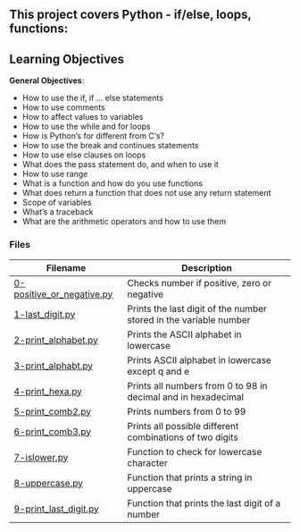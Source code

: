 ## This project covers Python - if/else, loops, functions: 
     
## Learning Objectives
 
**General Objectives**:
- How to use the if, if ... else statements
- How to use comments
- How to affect values to variables
- How to use the while and for loops
- How is Python’s for different from C‘s?
- How to use the break and continues statements
- How to use else clauses on loops
- What does the pass statement do, and when to use it
- How to use range
- What is a function and how do you use functions
- What does return a function that does not use any return statement
- Scope of variables
- What’s a traceback
- What are the arithmetic operators and how to use them

### Files

| Filename  | Description |
| ------------- | ------------- |
|[0-positive_or_negative.py](https://github.com/bjeptum/alx-higher_level_programming/blob/master/0x01-python-if_else_loops_functions/0-positive_or_negative.py) |Checks number if positive, zero or negative  |
|[1-last_digit.py](https://github.com/bjeptum/alx-higher_level_programming/blob/master/0x01-python-if_else_loops_functions/1-last_digit.py) | Prints the last digit of the number stored in the variable number|
|[2-print_alphabet.py](https://github.com/bjeptum/alx-higher_level_programming/blob/master/0x01-python-if_else_loops_functions/2-print_alphabet.py) | Prints the ASCII alphabet in lowercase |
|[3-print_alphabt.py](https://github.com/bjeptum/alx-higher_level_programming/blob/master/0x01-python-if_else_loops_functions/3-print_alphabt.py) | Prints ASCII alphabet in lowercase except q and e |
|[4-print_hexa.py](https://github.com/bjeptum/alx-higher_level_programming/blob/master/0x01-python-if_else_loops_functions/4-print_hexa.py) | Prints all numbers from 0 to 98 in decimal and in hexadecimal |
|[5-print_comb2.py](https://github.com/bjeptum/alx-higher_level_programming/blob/master/0x01-python-if_else_loops_functions/5-print_comb2.py) | Prints numbers from 0 to 99|
|[6-print_comb3.py](https://github.com/bjeptum/alx-higher_level_programming/blob/master/0x01-python-if_else_loops_functions/6-print_comb3.py) |  Prints all possible different combinations of two digits |
|[7-islower.py](https://github.com/bjeptum/alx-higher_level_programming/blob/master/0x01-python-if_else_loops_functions/7-islower.py) | Function to check for lowercase character |
|[8-uppercase.py](https://github.com/bjeptum/alx-higher_level_programming/blob/master/0x01-python-if_else_loops_functions/8-uppercase.py) | Function that prints a string in uppercase |
|[9-print_last_digit.py](https://github.com/bjeptum/alx-higher_level_programming/blob/master/0x01-python-if_else_loops_functions/9-print_last_digit.py) | Function  that prints the last digit of a number |


